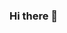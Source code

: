 ### Hi there 👋

<!--
**atikvibs1326/atikvibs1326** is a ✨ _special_ ✨ repository because its `README.md` (this file) appears on your GitHub profile.

### 

Here are some ideas to get you started:
 [Connect with me 💬](https://atikvibs1326.github.io/Portfolio-Atikraja.github.io/)
- 🔭 I’m currently working on JAVA ,DataStructures and Development 
- 🌱 I’m currently learning ...javascript,webdevlopment,and data structures
- 👯 I’m looking to collaborate on ... java and devlopment
- 💬 Ask me about ...data-structures and algorithms ,application development,ideas and startups
- 📫 How to reach me: ... [Connect with me 💬](https://atikvibs1326.github.io/Portfolio-Atikraja.github.io/)
- 😄 Pronouns: ...atik
- ⚡ Fun fact: ...
-->
